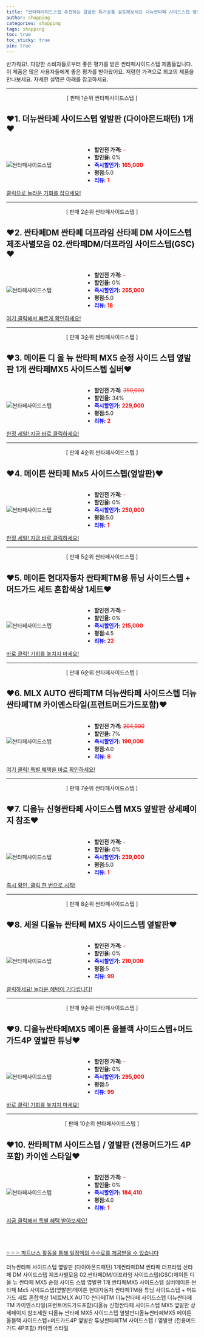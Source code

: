 ```yaml
---
title: "싼타페사이드스텝 추천하는 깔끔한 특가상품 검토해보세요 더뉴싼타페 사이드스텝 옆발판 (다이아몬드패턴) 1개"
author: shopping
categories: shopping
tags: shopping
toc: true
toc_sticky: true
pin: true
---
```

반가워요!. 다양한 소비자들로부터 좋은 평가를 받은 싼타페사이드스텝 제품들입니다. 이 제품은 많은 사용자들에게 좋은 평가를 받아왔어요. 저렴한 가격으로 최고의 제품을 만나보세요. 자세한 설명은 아래를 참고하세요.

---
<p class="toplist" style="margin: 0 auto; display: block; width: fit-content;">[ 판매 1순위 싼타페사이드스텝 ]</p>

<h2><strong>❤️1. 더뉴싼타페 사이드스텝 옆발판 (다이아몬드패턴) 1개❤️</strong></h2>

<div style="display: flex; align-items: center;">
    <div style="flex: 0.4;">
        <img src="https://thumbnail7.coupangcdn.com/thumbnails/remote/230x230ex/image/vendor_inventory/d2a5/70a8431a0373d134d408d8fc7d9739816b6d8d7346eaab51abf311b0af76.jpeg" alt="싼타페사이드스텝" style="max-width: 100%;">
    </div>
    <div style="flex: 0.6; margin-left: 10px;">
        <ul>
            <li><strong>할인전 가격:</strong> <del style="color: red;">-</del></li>
            <li><strong>할인율:</strong> 0%</li>
            <li><span style='color:blue'><strong>즉시할인가:</strong></span> <span style='color:red'><strong>165,000</strong></span></li>
            <li><strong>평점:</strong>5.0</li>
            <li><span style='color:blue'><strong>리뷰:</strong></span> <span style='color:red'><strong>1</strong></span></li>
        </ul>
    </div>
</div>
<div class="center">
    <a href="https://selin100587001.github.io?lptag=AF9450613&subid=githubio&pageKey=6131558812&traceid=V0-153&itemId=11696325642&vendorItemId=82734830935" class="myButton">
        클릭으로 놀라운 기회를 잡으세요!
    </a>
</div>


---
<p class="toplist" style="margin: 0 auto; display: block; width: fit-content;">[ 판매 2순위 싼타페사이드스텝 ]</p>

<h2><strong>❤️2. 싼타페DM 싼타페 더프라임 산타페 DM 사이드스텝 제조사별모음 02.싼타페DM/더프라임 사이드스텝(GSC)❤️</strong></h2>

<div style="display: flex; align-items: center;">
    <div style="flex: 0.4;">
        <img src="https://thumbnail10.coupangcdn.com/thumbnails/remote/230x230ex/image/vendor_inventory/images/2017/08/29/12/7/85c9ccf6-c405-430f-92cc-9e41f2426d98.jpg" alt="싼타페사이드스텝" style="max-width: 100%;">
    </div>
    <div style="flex: 0.6; margin-left: 10px;">
        <ul>
            <li><strong>할인전 가격:</strong> <del style="color: red;">-</del></li>
            <li><strong>할인율:</strong> 0%</li>
            <li><span style='color:blue'><strong>즉시할인가:</strong></span> <span style='color:red'><strong>265,000</strong></span></li>
            <li><strong>평점:</strong>5.0</li>
            <li><span style='color:blue'><strong>리뷰:</strong></span> <span style='color:red'><strong>18</strong></span></li>
        </ul>
    </div>
</div>
<div class="center">
    <a href="https://selin100587001.github.io?lptag=AF9450613&subid=githubio&pageKey=34043591&traceid=V0-153&itemId=126883628&vendorItemId=3261220988" class="myButton">
        여기 클릭해서 빠르게 확인하세요!
    </a>
</div>


---
<p class="toplist" style="margin: 0 auto; display: block; width: fit-content;">[ 판매 3순위 싼타페사이드스텝 ]</p>

<h2><strong>❤️3. 메이튼 디 올 뉴 싼타페 MX5 순정 사이드 스텝 옆발판 1개 싼타페MX5 사이드스텝 실버❤️</strong></h2>

<div style="display: flex; align-items: center;">
    <div style="flex: 0.4;">
        <img src="https://thumbnail8.coupangcdn.com/thumbnails/remote/230x230ex/image/vendor_inventory/e7de/2b8d1250ddf3bedccec78b29f4b943811b9debd7093b5f9a20e4cdc84c1e.jpg" alt="싼타페사이드스텝" style="max-width: 100%;">
    </div>
    <div style="flex: 0.6; margin-left: 10px;">
        <ul>
            <li><strong>할인전 가격:</strong> <del style="color: red;">350,000</del></li>
            <li><strong>할인율:</strong> 34%</li>
            <li><span style='color:blue'><strong>즉시할인가:</strong></span> <span style='color:red'><strong>229,000</strong></span></li>
            <li><strong>평점:</strong>5.0</li>
            <li><span style='color:blue'><strong>리뷰:</strong></span> <span style='color:red'><strong>2</strong></span></li>
        </ul>
    </div>
</div>
<div class="center">
    <a href="https://selin100587001.github.io?lptag=AF9450613&subid=githubio&pageKey=7912131858&traceid=V0-153&itemId=21713591742&vendorItemId=88762964864" class="myButton">
        한정 세일! 지금 바로 클릭하세요!
    </a>
</div>


---
<p class="toplist" style="margin: 0 auto; display: block; width: fit-content;">[ 판매 4순위 싼타페사이드스텝 ]</p>

<h2><strong>❤️4. 메이튼 싼타페 Mx5 사이드스텝(옆발판)❤️</strong></h2>

<div style="display: flex; align-items: center;">
    <div style="flex: 0.4;">
        <img src="https://thumbnail9.coupangcdn.com/thumbnails/remote/230x230ex/image/vendor_inventory/cb1d/4851587ab84c5695e68794fde0100afab1429a7592a86679fff1f2ddc710.jpg" alt="싼타페사이드스텝" style="max-width: 100%;">
    </div>
    <div style="flex: 0.6; margin-left: 10px;">
        <ul>
            <li><strong>할인전 가격:</strong> <del style="color: red;">-</del></li>
            <li><strong>할인율:</strong> 0%</li>
            <li><span style='color:blue'><strong>즉시할인가:</strong></span> <span style='color:red'><strong>250,000</strong></span></li>
            <li><strong>평점:</strong>5.0</li>
            <li><span style='color:blue'><strong>리뷰:</strong></span> <span style='color:red'><strong>1</strong></span></li>
        </ul>
    </div>
</div>
<div class="center">
    <a href="https://selin100587001.github.io?lptag=AF9450613&subid=githubio&pageKey=8049391130&traceid=V0-153&itemId=22568947332&vendorItemId=89627239218" class="myButton">
        한정 세일! 지금 바로 클릭하세요!
    </a>
</div>


---
<p class="toplist" style="margin: 0 auto; display: block; width: fit-content;">[ 판매 5순위 싼타페사이드스텝 ]</p>

<h2><strong>❤️5. 메이튼 현대자동차 싼타페TM용 튜닝 사이드스텝 + 머드가드 세트 혼합색상 1세트❤️</strong></h2>

<div style="display: flex; align-items: center;">
    <div style="flex: 0.4;">
        <img src="https://thumbnail9.coupangcdn.com/thumbnails/remote/230x230ex/image/vendor_inventory/7135/dabe5c5c8ae4e81557938fae515865e1491b8c96100c4297baaea146f42c.jpg" alt="싼타페사이드스텝" style="max-width: 100%;">
    </div>
    <div style="flex: 0.6; margin-left: 10px;">
        <ul>
            <li><strong>할인전 가격:</strong> <del style="color: red;">-</del></li>
            <li><strong>할인율:</strong> 0%</li>
            <li><span style='color:blue'><strong>즉시할인가:</strong></span> <span style='color:red'><strong>215,000</strong></span></li>
            <li><strong>평점:</strong>4.5</li>
            <li><span style='color:blue'><strong>리뷰:</strong></span> <span style='color:red'><strong>22</strong></span></li>
        </ul>
    </div>
</div>
<div class="center">
    <a href="https://selin100587001.github.io?lptag=AF9450613&subid=githubio&pageKey=1430867494&traceid=V0-153&itemId=2471815991&vendorItemId=4808993116" class="myButton">
        바로 클릭! 기회를 놓치지 마세요!
    </a>
</div>


---
<p class="toplist" style="margin: 0 auto; display: block; width: fit-content;">[ 판매 6순위 싼타페사이드스텝 ]</p>

<h2><strong>❤️6. MLX AUTO 싼타페TM 더뉴싼타페 사이드스텝 더뉴싼타페TM 카이옌스타일(프런트머드가드포함)❤️</strong></h2>

<div style="display: flex; align-items: center;">
    <div style="flex: 0.4;">
        <img src="https://thumbnail10.coupangcdn.com/thumbnails/remote/230x230ex/image/vendor_inventory/774a/a99d78cc7296058003c05345ca072dc1612357c0613b62ad9bffb1aa9553.jpg" alt="싼타페사이드스텝" style="max-width: 100%;">
    </div>
    <div style="flex: 0.6; margin-left: 10px;">
        <ul>
            <li><strong>할인전 가격:</strong> <del style="color: red;">204,900</del></li>
            <li><strong>할인율:</strong> 7%</li>
            <li><span style='color:blue'><strong>즉시할인가:</strong></span> <span style='color:red'><strong>190,000</strong></span></li>
            <li><strong>평점:</strong>4.0</li>
            <li><span style='color:blue'><strong>리뷰:</strong></span> <span style='color:red'><strong>6</strong></span></li>
        </ul>
    </div>
</div>
<div class="center">
    <a href="https://selin100587001.github.io?lptag=AF9450613&subid=githubio&pageKey=2021702126&traceid=V0-153&itemId=3439097558&vendorItemId=71425579683" class="myButton">
        여기 클릭! 특별 혜택을 바로 확인하세요!
    </a>
</div>


---
<p class="toplist" style="margin: 0 auto; display: block; width: fit-content;">[ 판매 7순위 싼타페사이드스텝 ]</p>

<h2><strong>❤️7. 디올뉴 신형싼타페 사이드스텝 MX5 옆발판 상세페이지 참조❤️</strong></h2>

<div style="display: flex; align-items: center;">
    <div style="flex: 0.4;">
        <img src="https://thumbnail6.coupangcdn.com/thumbnails/remote/230x230ex/image/vendor_inventory/be1a/f5ce54d2b0c952a9ab0923a1080b4e67406b0027c78ea81ae9073d9410c6.jpg" alt="싼타페사이드스텝" style="max-width: 100%;">
    </div>
    <div style="flex: 0.6; margin-left: 10px;">
        <ul>
            <li><strong>할인전 가격:</strong> <del style="color: red;">-</del></li>
            <li><strong>할인율:</strong> 0%</li>
            <li><span style='color:blue'><strong>즉시할인가:</strong></span> <span style='color:red'><strong>239,000</strong></span></li>
            <li><strong>평점:</strong>5.0</li>
            <li><span style='color:blue'><strong>리뷰:</strong></span> <span style='color:red'><strong>1</strong></span></li>
        </ul>
    </div>
</div>
<div class="center">
    <a href="https://selin100587001.github.io?lptag=AF9450613&subid=githubio&pageKey=7552290244&traceid=V0-153&itemId=19878416571&vendorItemId=88768575928" class="myButton">
        즉시 확인, 클릭 한 번으로 시작!
    </a>
</div>


---
<p class="toplist" style="margin: 0 auto; display: block; width: fit-content;">[ 판매 8순위 싼타페사이드스텝 ]</p>

<h2><strong>❤️8. 세원 디올뉴 싼타페 MX5 사이드스텝 옆발판❤️</strong></h2>

<div style="display: flex; align-items: center;">
    <div style="flex: 0.4;">
        <img src="https://thumbnail7.coupangcdn.com/thumbnails/remote/230x230ex/image/vendor_inventory/1dfd/cd26ed86f5a52eea24f43d7fb5810b570398a3ff0727434f9b4682b20969.jpeg" alt="싼타페사이드스텝" style="max-width: 100%;">
    </div>
    <div style="flex: 0.6; margin-left: 10px;">
        <ul>
            <li><strong>할인전 가격:</strong> <del style="color: red;">-</del></li>
            <li><strong>할인율:</strong> 0%</li>
            <li><span style='color:blue'><strong>즉시할인가:</strong></span> <span style='color:red'><strong>210,000</strong></span></li>
            <li><strong>평점:</strong>5</li>
            <li><span style='color:blue'><strong>리뷰:</strong></span> <span style='color:red'><strong>99</strong></span></li>
        </ul>
    </div>
</div>
<div class="center">
    <a href="https://selin100587001.github.io?lptag=AF9450613&subid=githubio&pageKey=7870598217&traceid=V0-153&itemId=21499611522&vendorItemId=88553227107" class="myButton">
        클릭하세요! 놀라운 혜택이 기다립니다!
    </a>
</div>


---
<p class="toplist" style="margin: 0 auto; display: block; width: fit-content;">[ 판매 9순위 싼타페사이드스텝 ]</p>

<h2><strong>❤️9. 디올뉴싼타페MX5 메이튼 올블랙 사이드스텝+머드가드4P 옆발판 튜닝❤️</strong></h2>

<div style="display: flex; align-items: center;">
    <div style="flex: 0.4;">
        <img src="https://thumbnail8.coupangcdn.com/thumbnails/remote/230x230ex/image/vendor_inventory/e892/f3d1d8d71103ba70c75b150fa96c75cbae7a1c5cf1dbd5ee9c4f425b015a.jpg" alt="싼타페사이드스텝" style="max-width: 100%;">
    </div>
    <div style="flex: 0.6; margin-left: 10px;">
        <ul>
            <li><strong>할인전 가격:</strong> <del style="color: red;">-</del></li>
            <li><strong>할인율:</strong> 0%</li>
            <li><span style='color:blue'><strong>즉시할인가:</strong></span> <span style='color:red'><strong>295,000</strong></span></li>
            <li><strong>평점:</strong>5</li>
            <li><span style='color:blue'><strong>리뷰:</strong></span> <span style='color:red'><strong>99</strong></span></li>
        </ul>
    </div>
</div>
<div class="center">
    <a href="https://selin100587001.github.io?lptag=AF9450613&subid=githubio&pageKey=8222728539&traceid=V0-153&itemId=23639458969&vendorItemId=90664890578" class="myButton">
        바로 클릭! 기회를 놓치지 마세요!
    </a>
</div>


---
<p class="toplist" style="margin: 0 auto; display: block; width: fit-content;">[ 판매 10순위 싼타페사이드스텝 ]</p>

<h2><strong>❤️10. 싼타페TM 사이드스텝 / 옆발판 (전용머드가드 4P포함) 카이엔 스타일❤️</strong></h2>

<div style="display: flex; align-items: center;">
    <div style="flex: 0.4;">
        <img src="https://thumbnail8.coupangcdn.com/thumbnails/remote/230x230ex/image/vendor_inventory/395c/b0c51130b6ffe3870b8dfcb3c51ac3f6441cd41b14de8d8e5c3591f62cdc.jpeg" alt="싼타페사이드스텝" style="max-width: 100%;">
    </div>
    <div style="flex: 0.6; margin-left: 10px;">
        <ul>
            <li><strong>할인전 가격:</strong> <del style="color: red;">-</del></li>
            <li><strong>할인율:</strong> 0%</li>
            <li><span style='color:blue'><strong>즉시할인가:</strong></span> <span style='color:red'><strong>184,410</strong></span></li>
            <li><strong>평점:</strong>4.0</li>
            <li><span style='color:blue'><strong>리뷰:</strong></span> <span style='color:red'><strong>1</strong></span></li>
        </ul>
    </div>
</div>
<div class="center">
    <a href="https://selin100587001.github.io?lptag=AF9450613&subid=githubio&pageKey=7883513892&traceid=V0-153&itemId=21565636743&vendorItemId=88617623220" class="myButton">
        지금 클릭해서 특별 혜택 받아보세요!
    </a>
</div>

<br><br><br>[💦 💦 💦 파트너스 활동을 통해 일정액의 수수료를 제공받을 수 있습니다](https://link.coupang.com/a/bcpT2c)<br><br>더뉴싼타페 사이드스텝 옆발판 (다이아몬드패턴) 1개싼타페DM 싼타페 더프라임 산타페 DM 사이드스텝 제조사별모음 02.싼타페DM/더프라임 사이드스텝(GSC)메이튼 디 올 뉴 싼타페 MX5 순정 사이드 스텝 옆발판 1개 싼타페MX5 사이드스텝 실버메이튼 싼타페 Mx5 사이드스텝(옆발판)메이튼 현대자동차 싼타페TM용 튜닝 사이드스텝 + 머드가드 세트 혼합색상 1세트MLX AUTO 싼타페TM 더뉴싼타페 사이드스텝 더뉴싼타페TM 카이옌스타일(프런트머드가드포함)디올뉴 신형싼타페 사이드스텝 MX5 옆발판 상세페이지 참조세원 디올뉴 싼타페 MX5 사이드스텝 옆발판디올뉴싼타페MX5 메이튼 올블랙 사이드스텝+머드가드4P 옆발판 튜닝싼타페TM 사이드스텝 / 옆발판 (전용머드가드 4P포함) 카이엔 스타일